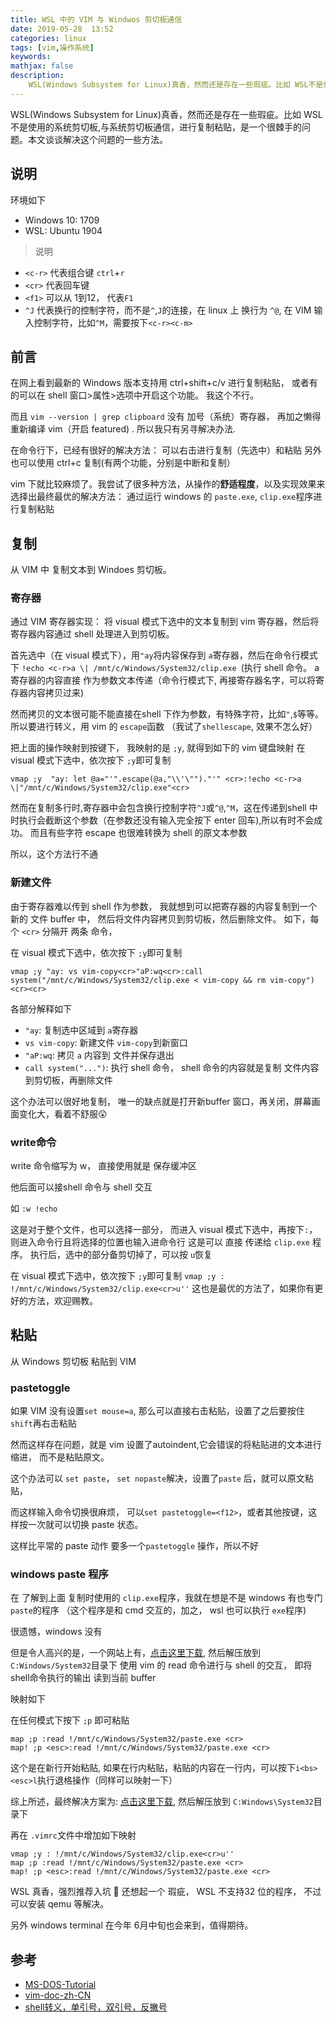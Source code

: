 ```yaml
---
title: WSL 中的 VIM 与 Windwos 剪切板通信
date: 2019-05-28  13:52
categories: linux
tags: [vim,操作系统]
keywords:  
mathjax: false
description: 
    WSL(Windows Subsystem for Linux)真香，然而还是存在一些瑕疵。比如 WSL不是使用的系统剪切板,与系统剪切板通信，进行复制粘贴，是一个很棘手的问题。本文谈谈解决这个问题的一些方法。
---
```


WSL(Windows Subsystem for Linux)真香，然而还是存在一些瑕疵。比如 WSL不是使用的系统剪切板,与系统剪切板通信，进行复制粘贴，是一个很棘手的问题。本文谈谈解决这个问题的一些方法。

## 说明
环境如下
- Windows 10: 1709
- WSL: Ubuntu 1904


>说明
- `<c-r>` 代表组合键 `ctrl`+`r` 
- `<cr>` 代表回车键
- `<f1>` 可以从 1到12， 代表`F1`
- `^J` 代表换行的控制字符，而不是`^`,`J`的连接，在 linux 上 换行为 `^@`, 
在 VIM 输入控制字符，比如`^M`，需要按下`<c-r><c-m>`

## 前言
在网上看到最新的 Windows 版本支持用 ctrl+shift+c/v 进行复制粘贴， 或者有的可以在 shell 窗口\>属性\>选项中开启这个功能。
我这个不行。

而且 `vim --version | grep clipboard` 没有 加号（系统）寄存器， 再加之懒得重新编译 vim（开启 featured) . 所以我只有另寻解决办法. 

在命令行下，已经有很好的解决方法： 可以右击进行复制（先选中）和粘贴
另外 也可以使用 ctrl+c 复制(有两个功能，分别是中断和复制）

vim 下就比较麻烦了。我尝试了很多种方法，从操作的**舒适程度**，以及实现效果来选择出最终最优的解决方法： 通过运行 windows 的 `paste.exe`, `clip.exe`程序进行复制粘贴

## 复制
从 VIM 中 复制文本到 Windoes 剪切板。
### 寄存器
通过 VIM 寄存器实现： 将 visual 模式下选中的文本复制到 vim 寄存器，然后将寄存器内容通过 shell 处理进入到剪切板。

首先选中（在 visual 模式下），用`"ay`将内容保存到 `a`寄存器，然后在命令行模式下 `!echo <c-r>a \| /mnt/c/Windows/System32/clip.exe `(执行 shell 命令。  a 寄存器的内容直接 作为参数文本传递（命令行模式下, <c-r>再接寄存器名字，可以将寄存器内容拷贝过来)

然而拷贝的文本很可能不能直接在shell 下作为参数，有特殊字符，比如`"`,`$`等等。
所以要进行转义，用 vim 的 `escape`函数 （我试了`shellescape`, 效果不怎么好）

把上面的操作映射到按键下， 我映射的是 `;y`, 就得到如下的 vim 键盘映射
在 visual 模式下选中，依次按下 `;y`即可复制

`vmap ;y  "ay: let @a="'".escape(@a,"\\'\"")."'" <cr>:!echo <c-r>a \|"/mnt/c/Windows/System32/clip.exe"<cr>`

然而在复制多行时,寄存器中会包含换行控制字符`^J`或`^@`,`^M`，这在传递到shell 中时执行会截断这个参数（在参数还没有输入完全按下 enter 回车),所以有时不会成功。
而且有些字符 escape 也很难转换为 shell 的原文本参数

所以，这个方法行不通

### 新建文件
由于寄存器难以传到 shell 作为参数， 我就想到可以把寄存器的内容复制到一个新的 文件 buffer 中， 然后将文件内容拷贝到剪切板，然后删除文件。
如下，每个 `<cr>` 分隔开 两条 命令，


在 visual 模式下选中，依次按下 `;y`即可复制

`vmap ;y "ay: vs vim-copy<cr>"aP:wq<cr>:call system("/mnt/c/Windows/System32/clip.exe < vim-copy && rm vim-copy")<cr><cr>`

各部分解释如下
- `"ay`: 复制选中区域到 `a`寄存器
- `vs vim-copy`: 新建文件 `vim-copy`到新窗口
- `"aP:wq`: 拷贝 `a` 内容到 文件并保存退出
- `call system("...")`: 执行 shell 命令， shell 命令的内容就是复制 文件内容到剪切板，再删除文件

这个办法可以很好地复制， 唯一的缺点就是打开新buffer 窗口，再关闭，屏幕画面变化大，看着不舒服:astonished:

### write命令
write 命令缩写为 w， 直接使用就是 保存缓冲区

他后面可以接shell 命令与 shell 交互

如
`:w !echo`

这是对于整个文件，也可以选择一部分， 
而进入 visual 模式下选中，再按下`:`， 则进入命令行且将选择的位置也输入进命令行
这是可以 直接 传递给 `clip.exe` 程序。 执行后，选中的部分备剪切掉了，可以按 `u`恢复


在 visual 模式下选中，依次按下 `;y`即可复制
`vmap ;y : !/mnt/c/Windows/System32/clip.exe<cr>u''`
这也是最优的方法了，如果你有更好的方法，欢迎赐教。

## 粘贴
从 Windows 剪切板 粘贴到 VIM
### pastetoggle
如果 VIM 没有设置`set mouse=a`, 那么可以直接右击粘贴，设置了之后要按住 `shift`再右击粘贴

然而这样存在问题，就是 vim 设置了autoindent,它会错误的将粘贴进的文本进行缩进， 而不是粘贴原文。

这个办法可以 `set paste`， `set nopaste`解决，设置了`paste` 后，就可以原文粘贴，

而这样输入命令切换很麻烦， 可以`set pastetoggle=<f12>`，或者其他按键，这样按一次就可以切换 paste 状态。


这样比平常的 paste 动作 要多一个`pastetoggle` 操作，所以不好

### windows paste 程序
在 了解到上面 复制时使用的 `clip.exe`程序，我就在想是不是 windows 有也专门`paste`的程序 （这个程序是和 cmd 交互的，加之， wsl 也可以执行 `exe`程序)

很遗憾，windows 没有

但是令人高兴的是，一个网站上有，[点击这里下载](https://www.c3scripts.com/tutorials/msdos/paste.zip), 然后解压放到 `C:Windows/System32`目录下
使用 vim 的 read 命令进行与 shell 的交互， 即将 shell命令执行的输出 读到当前 buffer

映射如下

在任何模式下按下 `;p` 即可粘贴
```
map ;p :read !/mnt/c/Windows/System32/paste.exe <cr>
map! ;p <esc>:read !/mnt/c/Windows/System32/paste.exe <cr>
```
这个是在新行开始粘贴, 如果在行内粘贴，粘贴的内容在一行内，可以按下`i<bs><esc>l`执行退格操作（同样可以映射一下）

综上所述，最终解决方案为:
[点击这里下载](https://www.c3scripts.com/tutorials/msdos/paste.zip), 然后解压放到 `C:Windows\System32`目录下

再在 `.vimrc`文件中增加如下映射
```
vmap ;y : !/mnt/c/Windows/System32/clip.exe<cr>u''
map ;p :read !/mnt/c/Windows/System32/paste.exe <cr>
map! ;p <esc>:read !/mnt/c/Windows/System32/paste.exe <cr>
```

WSL 真香，强烈推荐入坑 :grimacing:
还想起一个 瑕疵， WSL 不支持32 位的程序， 不过可以安装  qemu 等解决。

另外 windows terminal 在今年 6月中旬也会来到，值得期待。


## 参考
- [MS-DOS-Tutorial](https://www.c3scripts.com/tutorials/msdos/paste.html)
- [vim-doc-zh-CN](http://vimcdoc.sourceforge.net/doc/eval.html#functions)
- [shell转义，单引号，双引号，反撇号](https://www.cnblogs.com/mydomain/archive/2011/10/15/2213017.html)
